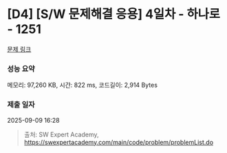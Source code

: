 # [D4] [S/W 문제해결 응용] 4일차 - 하나로 - 1251 

[문제 링크](https://swexpertacademy.com/main/code/problem/problemDetail.do?contestProbId=AV15StKqAQkCFAYD) 

### 성능 요약

메모리: 97,260 KB, 시간: 822 ms, 코드길이: 2,914 Bytes

### 제출 일자

2025-09-09 16:28



> 출처: SW Expert Academy, https://swexpertacademy.com/main/code/problem/problemList.do